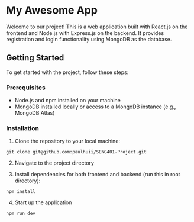 # My Awesome App

Welcome to our project! This is a web application built with React.js on the frontend and Node.js with Express.js on the backend. It provides registration and login functionality using MongoDB as the database.

## Getting Started

To get started with the project, follow these steps:

### Prerequisites

- Node.js and npm installed on your machine
- MongoDB installed locally or access to a MongoDB instance (e.g., MongoDB Atlas)

### Installation

1. Clone the repository to your local machine:

```
git clone git@github.com:paulhuii/SENG401-Project.git
```


2. Navigate to the project directory


3. Install dependencies for both frontend and backend (run this in root directory):

```
npm install
```
4. Start up the application
```
npm run dev
```